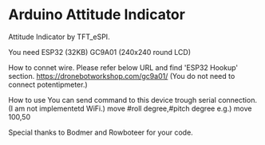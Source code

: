 # Arduino Attitude Indicator
 Attitude Indicator by TFT_eSPI.


You need
 ESP32 (32KB)
 GC9A01 (240x240 round LCD)

How to connet wire.
Please refer below URL and find 'ESP32 Hookup' section.
https://dronebotworkshop.com/gc9a01/
(You do not need to connect potentipmeter.)

How to use
You can send command to this device trough serial connection.
(I am not implementetd WiFi.)
move #roll degree,#pitch degree
  e.g.) move 100,50

Special thanks to Bodmer and Rowboteer for your code.
